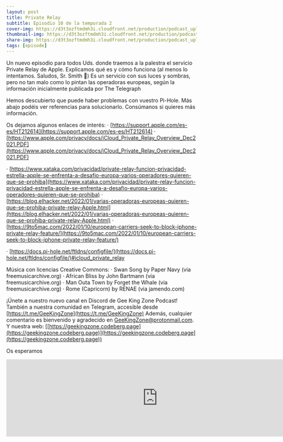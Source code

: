 ```yaml
---
layout: post
title: Private Relay
subtitle: Episodio 10 de la temporada 2
cover-img: https://d3t3ozftmdmh3i.cloudfront.net/production/podcast_uploaded_nologo400/14743809/14743809-1619370372653-eb16be7dd0aee.jpg
thumbnail-img: https://d3t3ozftmdmh3i.cloudfront.net/production/podcast_uploaded_nologo400/14743809/14743809-1619370372653-eb16be7dd0aee.jpg
share-img: https://d3t3ozftmdmh3i.cloudfront.net/production/podcast_uploaded_nologo400/14743809/14743809-1619370372653-eb16be7dd0aee.jpg
tags: [episode]
---
```


Un nuevo episodio para todos Uds. donde traemos a la palestra el servicio Private Relay de Apple. Explicamos qué es y cómo funciona (al menos lo intentamos. Saludos, Sr. Smith 🤣)
Es un servicio con sus luces y sombras, pero no tan malo como lo pintan las operadoras europeas, según la información inicialmente publicada por The Telegraph

Hemos descubierto que puede haber problemas con vuestro Pi-Hole. Más abajo podéis ver referencias para solucionarlo. Consúmanos si quieres más información.

Os dejamos algunos enlaces de interés:
· [https://support.apple.com/es-es/HT212614](https://support.apple.com/es-es/HT212614)
· [https://www.apple.com/privacy/docs/iCloud_Private_Relay_Overview_Dec2021.PDF](https://www.apple.com/privacy/docs/iCloud_Private_Relay_Overview_Dec2021.PDF)

· [https://www.xataka.com/privacidad/private-relay-funcion-privacidad-estrella-apple-se-enfrenta-a-desafio-europa-varios-operadores-quieren-que-se-prohiba](https://www.xataka.com/privacidad/private-relay-funcion-privacidad-estrella-apple-se-enfrenta-a-desafio-europa-varios-operadores-quieren-que-se-prohiba)
· [https://blog.elhacker.net/2022/01/varias-operadoras-europeas-quieren-que-se-prohiba-private-relay-Apple.html](https://blog.elhacker.net/2022/01/varias-operadoras-europeas-quieren-que-se-prohiba-private-relay-Apple.html)
· [https://9to5mac.com/2022/01/10/european-carriers-seek-to-block-iphone-private-relay-feature/](https://9to5mac.com/2022/01/10/european-carriers-seek-to-block-iphone-private-relay-feature/)

· [https://docs.pi-hole.net/ftldns/configfile/](https://docs.pi-hole.net/ftldns/configfile/)#icloud_private_relay

Música con licencias Creative Commons:
· Swan Song by Paper Navy (via freemusicarchive.org)
· African Bliss by John Bartmann (via freemusicarchive.org)
· Man Outa Town by Forget the Whale (via freemusicarchive.org)
· Rome (Capricorn) by RENAE (via jamendo.com)

¡Únete a nuestro nuevo canal en Discord de Gee King Zone Podcast!
También a nuestra comunidad en Telegram, accesible desde [https://t.me/GeeKingZone](https://t.me/GeeKingZone)
Además, cualquier comentario es bienvenido y agradecido en [GeeKingZone@protonmail.com](mailto:GeeKingZone@protonmail.com).
Y nuestra web: [[https://geekingzone.codeberg.page](https://geekingzone.codeberg.page)](https://geekingzone.codeberg.page](https://geekingzone.codeberg.page))

Os esperamos
<iframe src='https://podcasters.spotify.com/pod/show/geekingzone/embed/episodes/Private-Relay-e1d1gc9' height='204px' width='800px' frameborder='0' scrolling='no'></iframe>